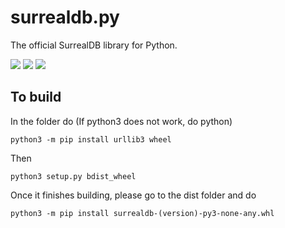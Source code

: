 # surrealdb.py

The official SurrealDB library for Python.

[![](https://img.shields.io/badge/status-beta-ff00bb.svg?style=flat-square)](https://github.com/surrealdb/surrealdb.py) [![](https://img.shields.io/badge/docs-view-44cc11.svg?style=flat-square)](https://surrealdb.com/docs/integration/libraries/python) [![](https://img.shields.io/badge/license-Apache_License_2.0-00bfff.svg?style=flat-square)](https://github.com/surrealdb/surrealdb.py)


## To build

In the folder do
(If python3 does not work, do python) 

```python3 -m pip install urllib3 wheel```

Then

```python3 setup.py bdist_wheel```

Once it finishes building, please go to the dist folder and do

```python3 -m pip install surrealdb-(version)-py3-none-any.whl```
